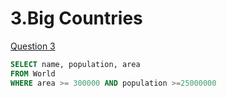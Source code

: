 # 3.Big Countries
[Question 3](https://leetcode.com/problems/big-countries/description/?envType=study-plan-v2&envId=top-sql-50)

```sql
SELECT name, population, area
FROM World
WHERE area >= 300000 AND population >=25000000
```
